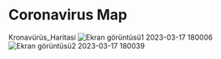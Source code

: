# Coronavirus Map
Kronavürüs_Haritasi
![Ekran görüntüsü1 2023-03-17 180006](https://user-images.githubusercontent.com/93727933/225942235-a9842e25-c57f-4055-bd25-41423b2b561c.png)
![Ekran görüntüsü2 2023-03-17 180039](https://user-images.githubusercontent.com/93727933/225942382-b63c2207-299e-4c85-940b-6dfa3d0f8a9b.png)
